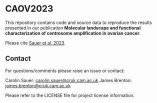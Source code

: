 # CAOV2023

This repository contains code and source data to reproduce the results presented in our publication **Molecular landscape and functional characterization of centrosome amplification in ovarian cancer**.

Please cite [Sauer et al. 2023](https://www.biorxiv.org/content/10.1101/2022.09.13.507750v2).


## Contact
For questions/comments please raise an issue or contact: 

Carolin Sauer: carolin.sauer@cruk.cam.ac.uk
James Brenton: james.brenton@cruk.cam.ac.uk


Please refer to the LICENSE file for project license information.  
